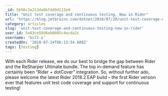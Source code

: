```yaml
---
_id: 5b56c3a213da0bf4d9d112e9
title: "Unit test coverage and continuous testing. Now in Rider"
url: 'https://blog.jetbrains.com/dotnet/2018/07/20/unit-test-coverage-continuous-testing-now-rider/'
category: articles
slug: 'unit-test-coverage-and-continuous-testing-now-in-rider'
user_id: 5a83ce59d6eb0005c4ecda2c
username: 'bill-s'
createdOn: '2018-07-24T06:13:54.608Z'
tags: [testing]
---
```


With each Rider release, we do our best to bridge the gap between Rider and the ReSharper Ultimate bundle. The top in-demand feature has certainly been “Rider + dotCover” integration. So, without further ado, please welcome the latest Rider 2018.2 EAP build – the first Rider version ever that features unit test code coverage and support for continuous testing!
